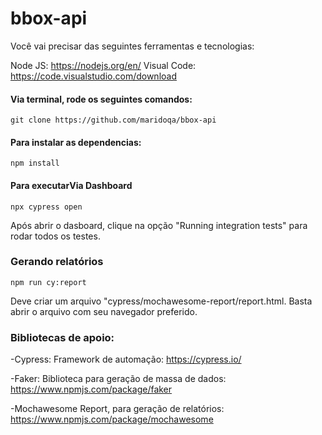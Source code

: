 # bbox-api

Você vai precisar das seguintes ferramentas e tecnologias:

Node JS: https://nodejs.org/en/
Visual Code: https://code.visualstudio.com/download


#### Via terminal, rode os seguintes comandos:
```
git clone https://github.com/maridoqa/bbox-api

```
#### Para instalar as dependencias:
```
npm install 
```
#### Para executarVia Dashboard
```
npx cypress open 
```
Após abrir o dasboard, clique na opção "Running integration tests" para rodar todos os testes.


### Gerando relatórios

```
npm run cy:report  
```

Deve criar um arquivo "cypress/mochawesome-report/report.html. Basta abrir o arquivo com seu navegador preferido.


### Bibliotecas de apoio:
-Cypress: Framework de automação: https://cypress.io/

-Faker: Biblioteca para geração de massa de dados: https://www.npmjs.com/package/faker

-Mochawesome Report, para geração de relatórios: https://www.npmjs.com/package/mochawesome 
